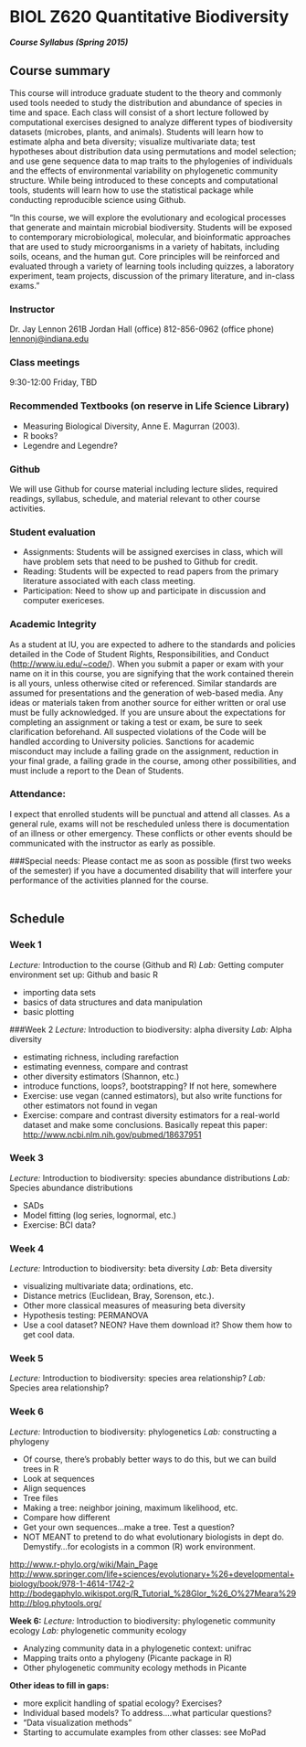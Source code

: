 # BIOL Z620 Quantitative Biodiversity

***Course Syllabus (Spring 2015)***


## Course summary
This course will introduce graduate student to the theory and commonly used tools needed to study the distribution and abundance of species in time and space. Each class will consist of a short lecture followed by computational exercises designed to analyze different types of biodiversity datasets (microbes, plants, and animals). Students will learn how to estimate alpha and beta diversity; visualize multivariate data; test hypotheses about distribution data using permutations and model selection; and use gene sequence data to map traits to the phylogenies of individuals and the effects of environmental variability on phylogenetic community structure. While being introduced to these concepts and computational tools, students will learn how to use the statistical package while conducting reproducible science using Github. 

“In this course, we will explore the evolutionary and ecological processes that generate and maintain microbial biodiversity. Students will be exposed to contemporary microbiological, molecular, and bioinformatic approaches that are used to study microorganisms in a variety of habitats, including soils, oceans, and the human gut. Core principles will be reinforced and evaluated through a variety of learning tools including quizzes, a laboratory experiment, team projects, discussion of the primary literature, and in-class exams.”     

### Instructor
Dr. Jay Lennon
261B Jordan Hall (office)
812-856-0962 (office phone) 
lennonj@indiana.edu

### Class meetings
9:30-12:00 Friday, TBD  

### Recommended Textbooks (on reserve in Life Science Library)

* Measuring Biological Diversity, Anne E. Magurran (2003). 
* R books?
* Legendre and Legendre?

### Github
We will use Github for course material including lecture slides, required readings, syllabus, schedule, and material relevant to other course activities. 

### Student evaluation
* Assignments: Students will be assigned exercises in class, which will have problem sets that need to be pushed to Github for credit.  
* Reading: Students will be expected to read papers from the primary literature associated with each class meeting.
* Participation: Need to show up and participate in discussion and computer exericeses.

### Academic Integrity 
As a student at IU, you are expected to adhere to the standards and policies detailed in the Code of Student Rights, Responsibilities, and Conduct (http://www.iu.edu/~code/). When you submit a paper or exam with your name on it in this course, you are signifying that the work contained therein is all yours, unless otherwise cited or referenced. Similar standards are assumed for presentations and the generation of web-based media. Any ideas or materials taken from another source for either written or oral use must be fully acknowledged. If you are unsure about the expectations for completing an assignment or taking a test or exam, be sure to seek clarification beforehand. All suspected violations of the Code will be handled according to University policies. Sanctions for academic misconduct may include a failing grade on the assignment, reduction in your final grade, a failing grade in the course, among other possibilities, and must include a report to the Dean of Students.

### Attendance: 
I expect that enrolled students will be punctual and attend all classes. As a general rule, exams will not be rescheduled unless there is documentation of an illness or other emergency. These conflicts or other events should be communicated with the instructor as early as possible.

###Special needs: 
Please contact me as soon as possible (first two weeks of the semester) if you have a documented disability that will interfere your performance of the activities planned for the course.  
 
## Schedule

### Week 1 
*Lecture:* Introduction to the course (Github and R)
*Lab:* Getting computer environment set up: Github and basic R
- importing data sets
- basics of data structures and data manipulation
- basic plotting  

###Week 2
*Lecture:* Introduction to biodiversity: alpha diversity
*Lab:* Alpha diversity
- estimating richness, including rarefaction
- estimating evenness, compare and contrast
- other diversity estimators (Shannon, etc.)
- introduce functions, loops?, bootstrapping?  If not here, somewhere
- Exercise: use vegan (canned estimators), but also write functions for other estimators not found in vegan
- Exercise: compare and contrast diversity estimators for a real-world dataset and make some conclusions. Basically repeat this paper: http://www.ncbi.nlm.nih.gov/pubmed/18637951

### Week 3
*Lecture:* Introduction to biodiversity: species abundance distributions
*Lab:* Species abundance distributions
- SADs
- Model fitting (log series, lognormal, etc.)
- Exercise: BCI data?

### Week 4 
*Lecture:* Introduction to biodiversity: beta diversity
*Lab:* Beta diversity
- visualizing multivariate data; ordinations, etc. 
- Distance metrics (Euclidean, Bray, Sorenson, etc.). 
- Other more classical measures of measuring beta diversity
- Hypothesis testing: PERMANOVA
- Use a cool dataset? NEON? Have them download it? Show them how to get cool data. 

### Week 5
*Lecture:* Introduction to biodiversity: species area relationship?
*Lab:* Species area relationship?

### Week 6
*Lecture:* Introduction to biodiversity: phylogenetics
*Lab:* constructing a phylogeny

- Of course, there’s probably better ways to do this, but we can build trees in R
- Look at sequences
- Align sequences
- Tree files
- Making a tree: neighbor joining, maximum likelihood, etc. 
- Compare how different
- Get your own sequences…make a tree. Test a question?
- NOT MEANT to pretend to do what evolutionary biologists in dept do.  Demystify…for ecologists in a common (R) work environment. 

http://www.r-phylo.org/wiki/Main_Page
http://www.springer.com/life+sciences/evolutionary+%26+developmental+biology/book/978-1-4614-1742-2
http://bodegaphylo.wikispot.org/R_Tutorial_%28Glor_%26_O%27Meara%29
http://blog.phytools.org/


**Week 6:** 
*Lecture:* Introduction to biodiversity: phylogenetic community ecology
*Lab:* phylogenetic community ecology
- Analyzing community data in a phylogenetic context: unifrac
- Mapping traits onto a phylogeny (Picante package in R)
- Other phylogenetic community ecology methods in Picante 

**Other ideas to fill in gaps:**
- more explicit handling of spatial ecology? Exercises?
- Individual based models? To address….what particular questions?
- “Data visualization methods” 
- Starting to accumulate examples from other classes: see MoPad
